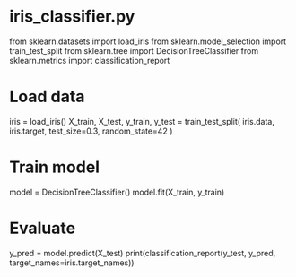 # iris_classifier.py

from sklearn.datasets import load_iris
from sklearn.model_selection import train_test_split
from sklearn.tree import DecisionTreeClassifier
from sklearn.metrics import classification_report

# Load data
iris = load_iris()
X_train, X_test, y_train, y_test = train_test_split(
    iris.data, iris.target, test_size=0.3, random_state=42
)

# Train model
model = DecisionTreeClassifier()
model.fit(X_train, y_train)

# Evaluate
y_pred = model.predict(X_test)
print(classification_report(y_test, y_pred, target_names=iris.target_names))
